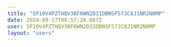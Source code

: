 ```yaml
---
title: "SP10V4PZTHQV3BF6WN2D31DBNSF57JC8J1NR2N0MP"
date: 2024-09-17T08:57:28.667Z
user: SP10V4PZTHQV3BF6WN2D31DBNSF57JC8J1NR2N0MP
layout: "users"
---
```

    